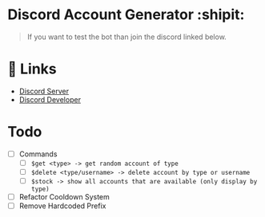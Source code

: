 # Discord Account Generator :shipit:

> If you want to test the bot than join the discord linked below.

# 🚀 Links
- [Discord Server](https://discord.gg/5UGwnNX)
- [Discord Developer](https://discord.com/developers) 

# Todo
- [ ] Commands
   - [ ] `$get <type> -> get random account of type`
   - [ ] `$delete <type/username> -> delete account by type or username`
   - [ ] `$stock -> show all accounts that are available (only display by type)`
- [ ] Refactor Cooldown System
- [ ] Remove Hardcoded Prefix